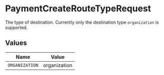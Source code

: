 # PaymentCreateRouteTypeRequest

The type of destination. Currently only the destination type `organization` is supported.


## Values

| Name           | Value          |
| -------------- | -------------- |
| `ORGANIZATION` | organization   |